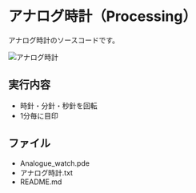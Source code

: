 # アナログ時計（Processing）
アナログ時計のソースコードです。

![アナログ時計](https://user-images.githubusercontent.com/84171334/206209995-89abb061-8e62-4fa1-8b30-1d24ac923534.jpg)

## 実行内容
- 時針・分針・秒針を回転
- 1分毎に目印

## ファイル
- Analogue_watch.pde
- アナログ時計.txt
- README.md
